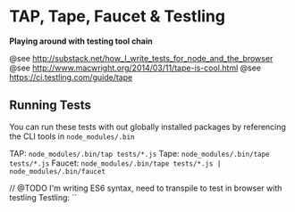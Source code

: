 # TAP, Tape, Faucet & Testling

__Playing around with testing tool chain__

@see http://substack.net/how_I_write_tests_for_node_and_the_browser
@see http://www.macwright.org/2014/03/11/tape-is-cool.html
@see https://ci.testling.com/guide/tape

## Running Tests

You can run these tests with out globally installed packages by referencing the CLI tools in `node_modules/.bin`

TAP: `node_modules/.bin/tap tests/*.js`
Tape: `node_modules/.bin/tape tests/*.js`
Faucet: `node_modules/.bin/tape tests/*.js | node_modules/.bin/faucet`

// @TODO I'm writing ES6 syntax, need to transpile to test in browser with testling
Testling: ``